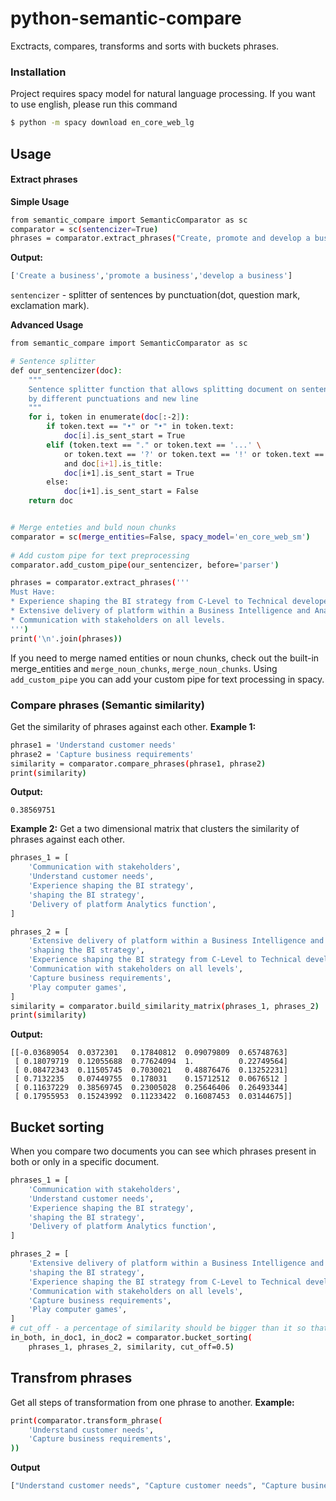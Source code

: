 # python-semantic-сompare
Exctracts, compares, transforms and sorts with buckets phrases.
### Installation
Project requires spacy model for natural language processing. If you want to use english, please run this command
```sh
$ python -m spacy download en_core_web_lg
```
## Usage
#### Extract phrases
**Simple Usage**
```sh
from semantic_compare import SemanticComparator as sc
comparator = sc(sentencizer=True)
phrases = comparator.extract_phrases("Create, promote and develop a business.")
```
**Output:**
```sh
['Create a business','promote a business','develop a business']
```
```sentencizer``` - splitter of sentences by punctuation(dot, question mark, exclamation mark).

**Advanced Usage**
```sh
from semantic_compare import SemanticComparator as sc

# Sentence splitter
def our_sentencizer(doc):
    """
    Sentence splitter function that allows splitting document on sentences
    by different punctuations and new line
    """
    for i, token in enumerate(doc[:-2]):
        if token.text == "•" or "•" in token.text:
            doc[i].is_sent_start = True
        elif (token.text == "." or token.text == '...' \ 
            or token.text == '?' or token.text == '!' or token.text == '\n') \
            and doc[i+1].is_title:
            doc[i+1].is_sent_start = True
        else:
            doc[i+1].is_sent_start = False
    return doc


# Merge enteties and buld noun chunks
comparator = sc(merge_entities=False, spacy_model='en_core_web_sm')
    
# Add custom pipe for text preprocessing
comparator.add_custom_pipe(our_sentencizer, before='parser')

phrases = comparator.extract_phrases('''
Must Have:
* Experience shaping the BI strategy from C-Level to Technical developers.
* Extensive delivery of platform within a Business Intelligence and Analytics function.
* Communication with stakeholders on all levels.
''')
print('\n'.join(phrases))
```
If you need to merge named entities or noun chunks, check out the built-in merge_entities and ```merge_noun_chunks```, ```merge_noun_chunks```.
Using ```add_custom_pipe``` you can add your custom pipe for text processing in spacy.
### Compare phrases (Semantic similarity)
Get the similarity of phrases against each other.
**Example 1:**
```sh
phrase1 = 'Understand customer needs'
phrase2 = 'Capture business requirements'
similarity = comparator.compare_phrases(phrase1, phrase2)
print(similarity)
```
**Output:**
```
0.38569751
```
**Example 2:**
Get a two dimensional matrix that clusters the similarity of phrases against each other.
```sh
phrases_1 = [
    'Communication with stakeholders',
    'Understand customer needs',
    'Experience shaping the BI strategy',
    'shaping the BI strategy',
    'Delivery of platform Analytics function',
]

phrases_2 = [
    'Extensive delivery of platform within a Business Intelligence and Analytics function',
    'shaping the BI strategy',
    'Experience shaping the BI strategy from C-Level to Technical developers',
    'Communication with stakeholders on all levels',
    'Capture business requirements',
    'Play computer games',
]
similarity = comparator.build_similarity_matrix(phrases_1, phrases_2)
print(similarity)
```
**Output:**
```
[[-0.03689054  0.0372301   0.17840812  0.09079809  0.65748763]
 [ 0.18079719  0.12055688  0.77624094  1.          0.22749564]
 [ 0.08472343  0.11505745  0.7030021   0.48876476  0.13252231]
 [ 0.7132235   0.07449755  0.178031    0.15712512  0.0676512 ]
 [ 0.11637229  0.38569745  0.23005028  0.25646406  0.26493344]
 [ 0.17955953  0.15243992  0.11233422  0.16087453  0.03144675]]
```
## Bucket sorting
When you compare two documents you can see which phrases present in both or only in a specific document.
```sh
phrases_1 = [
    'Communication with stakeholders',
    'Understand customer needs',
    'Experience shaping the BI strategy',
    'shaping the BI strategy',
    'Delivery of platform Analytics function',
]

phrases_2 = [
    'Extensive delivery of platform within a Business Intelligence and Analytics function',
    'shaping the BI strategy',
    'Experience shaping the BI strategy from C-Level to Technical developers',
    'Communication with stakeholders on all levels',
    'Capture business requirements',
    'Play computer games',
]
# cut_off - a percentage of similarity should be bigger than it so that we consider that phrases are similar(default=0.3)
in_both, in_doc1, in_doc2 = comparator.bucket_sorting(
    phrases_1, phrases_2, similarity, cut_off=0.5)
```
## Transfrom phrases
Get all steps of transformation from one phrase to another.
**Example:**
```sh
print(comparator.transform_phrase(
    'Understand customer needs',
    'Capture business requirements',
))
```
**Output**
```sh
["Understand customer needs", "Capture customer needs", "Capture business requirements"]
```
